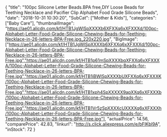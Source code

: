 {
	"title": "100pc Silicone Letter Beads.BPA free,DIY Loose Beads for Teething Necklace and Pacifier Clip Alphabet Food Grade Silicone Beads",
	"date": "2018-10-31 10:30:20",
	"SubCat": ["Mother & Kids"],
	"categories": ["Baby Care"],
	"thumbnailImage": "https://ae01.alicdn.com/kf/HTB1JgWlSpXXXXb6XFXXq6xXFXXXd/100pc-Alphabet-Letter-Food-Grade-Silicone-Chewing-Beads-for-Teething-Necklace-in-26-letters-BPA-Free.jpg_220x220.jpg",
	"BigImage": ["https://ae01.alicdn.com/kf/HTB1JgWlSpXXXXb6XFXXq6xXFXXXd/100pc-Alphabet-Letter-Food-Grade-Silicone-Chewing-Beads-for-Teething-Necklace-in-26-letters-BPA-Free.jpg","https://ae01.alicdn.com/kf/HTB1p61mSpXXXXbqXFXXq6xXFXXXA/100pc-Alphabet-Letter-Food-Grade-Silicone-Chewing-Beads-for-Teething-Necklace-in-26-letters-BPA-Free.jpg","https://ae01.alicdn.com/kf/HTB1iBWlSpXXXXbUXFXXq6xXFXXXK/100pc-Alphabet-Letter-Food-Grade-Silicone-Chewing-Beads-for-Teething-Necklace-in-26-letters-BPA-Free.jpg","https://ae01.alicdn.com/kf/HTB1xph4SpXXXXX9apXXq6xXFXXXb/100pc-Alphabet-Letter-Food-Grade-Silicone-Chewing-Beads-for-Teething-Necklace-in-26-letters-BPA-Free.jpg","https://ae01.alicdn.com/kf/HTB1Vr5zSpXXXXcUXXXXq6xXFXXXh/100pc-Alphabet-Letter-Food-Grade-Silicone-Chewing-Beads-for-Teething-Necklace-in-26-letters-BPA-Free.jpg"],
	"actualPrice": 14.56,
	"comparePrice": 42.83,
	"linkurl": "http://s.click.aliexpress.com/e/bFlKbl9A",
	"inStock": 72
}
